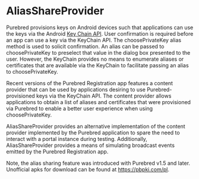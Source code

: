 # AliasShareProvider

Purebred provisions keys on Android devices such that applications can use the keys via the Android [Key Chain API](https://developer.android.com/reference/android/security/KeyChain). User confirmation is required before an app can use a key via the KeyChain API. The choosePrivateKey alias method is used to solicit confirmation. An alias can be passed to choosePrivateKey to preselect that value in the dialog box presented to the user. However, the KeyChain provides no means to enumerate aliases or certificates that are available via the KeyChain to facilitate passing an alias to choosePrivateKey. 

Recent versions of the Purebred Registration app features a content provider that can be used by applications desiring to use Purebred-provisioned keys via the KeyChain API. The content provider allows applications to obtain a list of aliases and certificates that were provisioned via Purebred to enable a better user experience when using choosePrivateKey.

AliasShareProvider provides an alternative implementation of the content provider implemented by the Purebred application to spare the need to interact with a portal instance during testing. Additionally, AliasShareProvider provides a means of simulating broadcast events emitted by the Purebred Registration app. 

Note, the alias sharing feature was introduced with Purebred v1.5 and later. Unofficial apks for download can be found at https://pbpki.com/pl.
